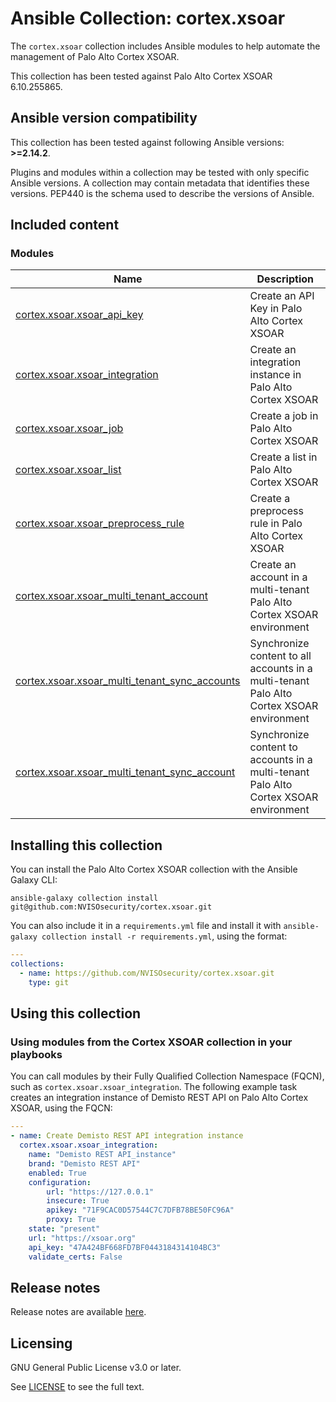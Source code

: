 # Ansible Collection: cortex.xsoar

The `cortex.xsoar` collection includes Ansible modules to help automate the management of Palo Alto Cortex XSOAR.

This collection has been tested against Palo Alto Cortex XSOAR 6.10.255865.

## Ansible version compatibility

This collection has been tested against following Ansible versions: **>=2.14.2**.

Plugins and modules within a collection may be tested with only specific Ansible versions.
A collection may contain metadata that identifies these versions.
PEP440 is the schema used to describe the versions of Ansible.

## Included content

### Modules
Name | Description
--- | ---
[cortex.xsoar.xsoar_api_key](https://github.com/NVISOsecurity/cortex.xsoar/blob/main/plugins/modules/xsoar_api_key.py#L13)|Create an API Key in Palo Alto Cortex XSOAR
[cortex.xsoar.xsoar_integration](https://github.com/NVISOsecurity/cortex.xsoar/blob/main/plugins/modules/xsoar_integration.py#L13)|Create an integration instance in Palo Alto Cortex XSOAR
[cortex.xsoar.xsoar_job](https://github.com/NVISOsecurity/cortex.xsoar/blob/main/plugins/modules/xsoar_job.py#L15)|Create a job in Palo Alto Cortex XSOAR
[cortex.xsoar.xsoar_list](https://github.com/NVISOsecurity/cortex.xsoar/blob/main/plugins/modules/xsoar_list.py#L13)|Create a list in Palo Alto Cortex XSOAR
[cortex.xsoar.xsoar_preprocess_rule](https://github.com/NVISOsecurity/cortex.xsoar/blob/main/plugins/modules/xsoar_preprocess_rule.py#L13)|Create a preprocess rule in Palo Alto Cortex XSOAR
[cortex.xsoar.xsoar_multi_tenant_account](https://github.com/NVISOsecurity/cortex.xsoar/blob/main/plugins/modules/xsoar_multi_tenant_account.py#L13)|Create an account in a multi-tenant Palo Alto Cortex XSOAR environment
[cortex.xsoar.xsoar_multi_tenant_sync_accounts](https://github.com/NVISOsecurity/cortex.xsoar/blob/main/plugins/modules/xsoar_multi_tenant_sync_accounts.py#L13)|Synchronize content to all accounts in a multi-tenant Palo Alto Cortex XSOAR environment
[cortex.xsoar.xsoar_multi_tenant_sync_account](https://github.com/NVISOsecurity/cortex.xsoar/blob/main/plugins/modules/xsoar_multi_tenant_sync_account.py#L13)|Synchronize content to accounts in a multi-tenant Palo Alto Cortex XSOAR environment

## Installing this collection

You can install the Palo Alto Cortex XSOAR collection with the Ansible Galaxy CLI:

    ansible-galaxy collection install git@github.com:NVISOsecurity/cortex.xsoar.git

You can also include it in a `requirements.yml` file and install it with `ansible-galaxy collection install -r requirements.yml`, using the format:

```yaml
---
collections:
  - name: https://github.com/NVISOsecurity/cortex.xsoar.git
    type: git
```

## Using this collection

### Using modules from the Cortex XSOAR collection in your playbooks

You can call modules by their Fully Qualified Collection Namespace (FQCN), such as `cortex.xsoar.xsoar_integration`.
The following example task creates an integration instance of Demisto REST API on Palo Alto Cortex XSOAR, using the FQCN:

```yaml
---
- name: Create Demisto REST API integration instance
  cortex.xsoar.xsoar_integration:
    name: "Demisto REST API_instance"
    brand: "Demisto REST API"
    enabled: True
    configuration:
        url: "https://127.0.0.1"
        insecure: True
        apikey: "71F9CAC0D57544C7C7DFB78BE50FC96A"
        proxy: True
    state: "present"
    url: "https://xsoar.org"
    api_key: "47A424BF668FD7BF0443184314104BC3"
    validate_certs: False
```

## Release notes

Release notes are available [here](https://github.com/NVISOsecurity/cortex.xsoar/blob/main/CHANGELOG.rst).

## Licensing

GNU General Public License v3.0 or later.

See [LICENSE](https://www.gnu.org/licenses/gpl-3.0.txt) to see the full text.